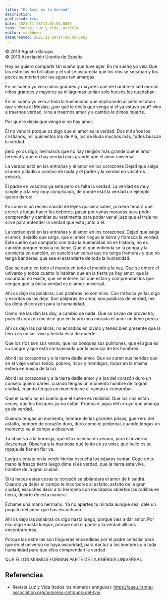 ```yaml
---
title: "El Amor es la Verdad"
description: 
published: true
date: 2021-11-28T14:02:03.086Z
tags: Poetry, Luz y Vida, article
editor: markdown
dateCreated: 2021-11-28T14:02:03.086Z
---
```


<p class="v-card v-sheet theme--light grey lighten-3 px-2">© 2013 Agustín Barajas<br>© 2013 Asociación Urantia de España</p>

Hoy os quiero compartir 
Un sueño que tuve ayer. 
En mi sueño yo veía 
Que las estrellas no brillaban 
y el sol se oscurecía 
que los ríos se secaban 
y los peces se morían 
por las aguas tan amargas.

En mi sueño yo veía 
niños grandes y mayores 
que de hambre y sed morían 
niños grandes y mayores 
ya ni lágrimas tenían 
solo huesos les quedaban.

En mi sueño yo veía 
a toda la humanidad 
que implorando al cielo estaban 
que viniera el Mesías; 
¿por qué le decís que venga 
si el ya estuvo aquí? 
vino a traernos verdad, 
vino a traernos amor 
y a cambio le dimos muerte.

Por qué le decís que venga 
si no hay amor.

Él no vendrá porque os digo 
que el amor es la verdad. 
Dos mil años los cristianos, 
mil quinientos los de Alá, 
los de Buda muchos más, 
todos buscan la verdad.

pero yo os digo, hermanos 
que no hay religión más grande 
que el amor terrenal 
y que no hay verdad más grande 
que el amor universal.

La verdad está en las entrañas 
y el amor en los corazones 
Dejad que salga el amor 
y dadlo a cambio de nada 
y el padre y la verdad 
en vosotros entrará. 

Él padre en vosotros ya está 
pero os falta la verdad. 
La verdad es muy simple 
y a la vez muy complicada, 
de donde está la verdad 
un ejemplo quiero daros:

Es como si un recién nacido 
de leyes quisiera saber, 
primero tendrá que crecer 
y luego hacer los deberes, 
pasar por varias moradas 
para poder comprender 
y cambiar su vestimenta 
para poder ver al juez 
que el traje no sirve para entender 
la verdad que esta junto a él.

La verdad está en las entrañas 
y el amor en los corazones. 
Dejad que salga el amor, 
dejadlo que salga, 
que el amor riegue la tierra 
y florezca la verdad. 
Este sueño que comparto 
con toda la humanidad 
no es historia, no es canción 
porque música no tiene. 
Que el que entienda se la ponga 
y la convierta en canción, 
en canción universal 
que no tenga fronteras 
y que no tenga banderas: 
que sea el estandarte 
de toda la humanidad.

Que se cante en todo el mundo 
en todo el mundo a la vez. 
Que se entere el universo 
y todos cuanto lo habitan 
que en la tierra ya hay amor, 
que la oscuridad no existe, 
que se enteren los que están 
y comprendan los que vengan 
que la única verdad 
es el amor universal. 

Ahí os dejo las palabras. 
Las palabras no son mías. 
Con mi boca yo las digo 
y escritas os las dejo. 
Son palabras de amor, 
son palabras de verdad, 
me las dicta el corazón 
para la humanidad.

Como me las dan las doy, 
a cambio de nada.
Que os sirvan de provecho, 
pues el corazón me dice 
que en la próxima morada 
el amor no tiene precio.

Ahí os dejo las palabras, 
no echadlas en olvido y 
tened bien presente 
que la tierra es un ser vivo 
y herida está de muerte.

Que los ríos son sus venas, 
que los bosques sus pulmones, 
que el agua es su sangre 
y que está contaminada 
por la avaricia de los hombres.

Abrid los corazones 
y a la tierra dadle amor. 
Que se curen sus heridas 
que en el viaje vamos todos, 
pobres, ricos y mendigos, 
todos en la misma esfera 
en busca de la luz.

Abrid los corazones 
y a la tierra dadle amor 
y a los del corazón duro
un consejo quiero darles: 
cuando tengas un momento 
hombre de la gran ciudad, 
cuando tengas un momento 
ve al campo a comprobar.


Que el sueño no es sueño 
que el sueño es realidad. 
Que los ríos están secos, 
que los bosques ya no están.
Prueba el agua del arroyo
que amarga es de verdad.

Cuando tengas un momento, 
hombre de las grandes prisas, 
guerrero del asfalto, 
hombre de corazón duro, 
duro como el pedernal, 
cuando tengas un momento 
ve al campo a observar.

Tú observa a la hormiga, 
que ella cosecha en verano, 
para el invierno descansar. 
Observa a la mariposa 
qué lento es su volar, 
qué bello es su ropaje 
de flor en flor va.

Luego siéntate en la verde hierba 
escucha los pájaros cantar. 
Coge en tu mano la fresca tierra 
luego dime si es verdad, 
que la tierra está viva, 
hombre de la gran ciudad.

Si tú haces estas cosas 
tu corazón se ablandará 
el amor de ti saldrá. 
Cuando ya dejes el campo 
te incorpores al asfalto, 
asfalto de la gran ciudad, 
escuches decir a tu hermano 
con los brazos abiertos 
las rodillas en tierra, decirte de esta manera:

Échame una mano hermano. 
Ya no apartes tu mirada 
aunque sea, dale un poquito 
del amor que has escuchado.

Ahí os dejo las palabras 
os digo hasta luego, 
porque vais a dar amor. 
Por eso digo «hasta luego», 
porque con el padre y la verdad 
allí nos encontraremos.

Porque las estrellas son hogueras encendidas 
por el padre celestial 
para que en el universo no haya oscuridad, 
para dar luz a los hombres y a toda humanidad 
para que ellos comprendan la verdad:

QUE ELLOS MISMOS FORMAN PARTE
DE LA ENERGÍA UNIVERSAL.

## Referencias

- Revista Luz y Vida (todos los números antiguos): https://aue.urantia-association.org/numeros-antiguos-del-lyv/